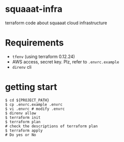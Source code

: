 # squaaat-infra

terraform code about squaaat cloud infrastructure

# Requirements

- `tfenv` (using terraform 0.12.24)
- AWS access, secret key. Plz, refer to `.envrc.example`
- `direnv` cli

# getting start

```
$ cd ${PROJECT_PATH}
$ cp .envrc.example .envrc
$ vi .envrc # modify .envrc
$ direnv allow
$ terraform init
$ terraform plan
# check the descriptions of terraform plan
$ terraform apply
# Do yes or No
```
